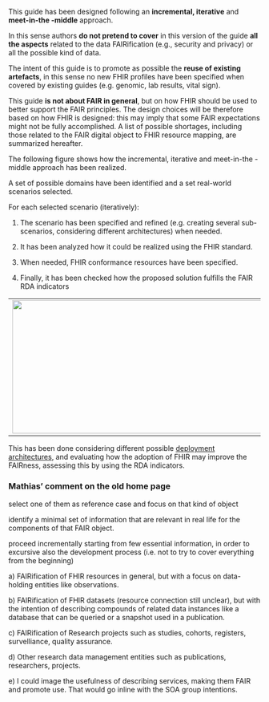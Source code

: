 This guide has been designed following an **incremental, iterative** and
**meet-in-the -middle** approach.

In this sense authors **do not pretend to cover** in this version of the
guide **all the aspects** related to the data FAIRification (e.g.,
security and privacy) or all the possible kind of data.

The intent of this guide is to promote as possible the **reuse of
existing artefacts**, in this sense no new FHIR profiles have been
specified when covered by existing guides (e.g. genomic, lab results,
vital sign).

This guide **is not about FAIR in general**, but on how FHIR should be
used to better support the FAIR principles. The design choices will be
therefore based on how FHIR is designed: this may imply that some FAIR
expectations might not be fully accomplished. A list of possible
shortages, including those related to the FAIR digital object to FHIR
resource mapping, are summarized hereafter.

The following figure shows how the incremental, iterative and
meet-in-the -middle approach has been realized.

A set of possible domains have been identified and a set real-world
scenarios selected.

For each selected scenario (iteratively):

1)  The scenario has been specified and refined (e.g. creating several
    sub-scenarios, considering different architectures) when needed.

2)  It has been analyzed how it could be realized using the FHIR
    standard.

3)  When needed, FHIR conformance resources have been specified.

4)  Finally, it has been checked how the proposed solution fulfills the
    FAIR RDA indicators

<table>
<tbody>
<tr class="odd">
<td><img src="methodology-1.png" style="width:6.36951in;height:2.77538in" /></td>
</tr>
</tbody>
</table>

This has been done considering different possible [deployment
architectures](deployment.html), and evaluating how the adoption of FHIR
may improve the FAIRness, assessing this by using the RDA indicators.

### Mathias’ comment on the old home page

select one of them as reference case and focus on that kind of object

identify a minimal set of information that are relevant in real life for
the components of that FAIR object.

proceed incrementally starting from few essential information, in order
to excursive also the development process (i.e. not to try to cover
everything from the beginning)

a) FAIRification of FHIR resources in general, but with a focus on
data-holding entities like observations.

b) FAIRification of FHIR datasets (resource connection still unclear),
but with the intention of describing compounds of related data instances
like a database that can be queried or a snapshot used in a publication.

c) FAIRification of Research projects such as studies, cohorts,
registers, survelliance, quality assurance.

d) Other research data management entities such as publications,
researchers, projects.

e) I could image the usefulness of describing services, making them FAIR
and promote use. That would go inline with the SOA group intentions.
